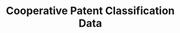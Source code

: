 ---
layout: default
bigquery: https://console.cloud.google.com/bigquery?p=patents-public-data&d=cpc&page=dataset
citation: '“Cooperative Patent Classification” by the EPO and USPTO, for public use. '
contributors: EPO, USPTO
cost: None
description: Cooperative Patent Classification Data contains the scheme and definitions
  of the Cooperative Patent Classification system for classifying patent documents.
  The CPC is the result of a partnership between the EPO and the USPTO in their joint
  effort to develop a common, internationally compatible classification system for
  technical documents, in particular patent publications, which will be used by both
  offices in the patent granting process
documentation: https://www.cooperativepatentclassification.org/cpcSchemeAndDefinitions
last_edit: 04/05/2022, 11:37:10
location: https://www.cooperativepatentclassification.org/index
maintained_by: USPTO, EPO
schema_fields:
- limitingReferences
- glossary
- sizeCache
- breakdown_code
- definition
- synonyms
- status
- parents
- residualReferences
- residual_references
- date_revised
- additional_only
- child_groups
- titlePart
- notAllocatable
- ipc_concordant
- title_full
- breakdownCode
- applicationReferences
- titleFull
- application_references
- childGroups
- limiting_references
- children
- title_part
- informativeReferences
- not_allocatable
- symbol
- dateRevised
- ipcConcordant
- level
- informative_references
shortname: cooperative_patent_classification
tags:
- patents
- science
title: Cooperative Patent Classification Data
uuid: 984374a7-16e9-4b35-9445-458daceb01bf
---